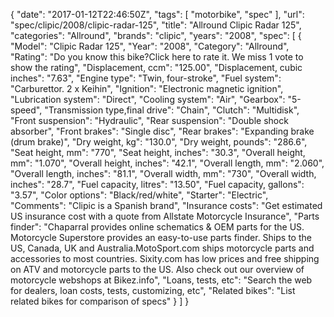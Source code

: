 {
    "date": "2017-01-12T22:46:50Z",
    "tags": [
        "motorbike",
        "spec"
    ],
    "url": "spec\/clipic\/2008\/clipic-radar-125",
    "title": "Allround Clipic Radar 125",
    "categories": "Allround",
    "brands": "clipic",
    "years": "2008",
    "spec": [
        {
            "Model": "Clipic Radar 125",
            "Year": "2008",
            "Category": "Allround",
            "Rating": "Do you know this bike?Click here to rate it. We miss 1 vote to show the rating",
            "Displacement, ccm": "125.00",
            "Displacement, cubic inches": "7.63",
            "Engine type": "Twin, four-stroke",
            "Fuel system": "Carburettor. 2 x Keihin",
            "Ignition": "Electronic magnetic ignition",
            "Lubrication system": "Direct",
            "Cooling system": "Air",
            "Gearbox": "5-speed",
            "Transmission type,final drive": "Chain",
            "Clutch": "Multidisk",
            "Front suspension": "Hydraulic",
            "Rear suspension": "Double shock absorber",
            "Front brakes": "Single disc",
            "Rear brakes": "Expanding brake (drum brake)",
            "Dry weight, kg": "130.0",
            "Dry weight, pounds": "286.6",
            "Seat height, mm": "770",
            "Seat height, inches": "30.3",
            "Overall height, mm": "1.070",
            "Overall height, inches": "42.1",
            "Overall length, mm": "2.060",
            "Overall length, inches": "81.1",
            "Overall width, mm": "730",
            "Overall width, inches": "28.7",
            "Fuel capacity, litres": "13.50",
            "Fuel capacity, gallons": "3.57",
            "Color options": "Black\/red\/white",
            "Starter": "Electric",
            "Comments": "Clipic is a Spanish brand",
            "Insurance costs": "Get estimated US insurance cost with a quote from Allstate Motorcycle Insurance",
            "Parts finder": "Chaparral provides online schematics & OEM parts for the US.   Motorcycle Superstore provides an easy-to-use parts finder. Ships to the US, Canada, UK and Australia.MotoSport.com ships motorcycle parts and accessories to most countries.    Sixity.com has low prices and free shipping on ATV and motorcycle parts to the US. Also check out our overview of motorcycle webshops at Bikez.info",
            "Loans, tests, etc": "Search the web for dealers, loan costs, tests, customizing, etc",
            "Related bikes": "List related bikes for comparison of specs"
        }
    ]
}